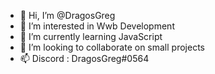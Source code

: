 - 👋 Hi, I’m @DragosGreg
- 👀 I’m interested in Wwb Development
- 🌱 I’m currently learning JavaScript
- 💞️ I’m looking to collaborate on small projects
- 📫 Discord : DragosGreg#0564

<!---
DragosGreg/DragosGreg is a ✨ special ✨ repository because its `README.md` (this file) appears on your GitHub profile.
You can click the Preview link to take a look at your changes.
--->
